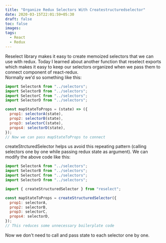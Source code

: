 ```yaml
---
title: "Organize Redux Selectors With Createstructuredselector"
date: 2020-03-15T22:01:59+05:30
draft: false
toc: false
images:
tags:
  - React
  - Redux
---
```


Reselect library makes it easy to create memoized selectors that we can use with redux. Today I learned about another function that reselect exports which makes it easy to keep our selectors organized when we pass them to connect component of react-redux.  
Normally we'd so something like this:

```javascript
import SelectorA from "../selectors";
import SelectorB from "../selectors";
import SelectorC from "../selectors";
import SelectorD from "../selectors";

const mapStateToProps = (state) => ({
  prop1: selectorA(state),
  prop2: selectorB(state),
  prop3: selectorC(state),
  props4: selectorD(state),
});
// Now we can pass mapStateToProps to connect
```

createStrcturedSelector helps us avoid this repeating pattern (calling selectors one by one while passing redux state as argument). We can modify the above code like this:

```javascript
import SelectorA from "../selectors";
import SelectorB from "../selectors";
import SelectorC from "../selectors";
import SelectorD from "../selectors";

import { createStructuredSelector } from "reselect";

const mapStateToProps = createStructuredSelector({
  prop1: selectorA,
  prop2: selectorB,
  prop3: selectorC,
  props4: selectorD,
});
// This reduces some unnecessary boilerplate code
```

Now we don't need to call and pass state to each selector one by one.
